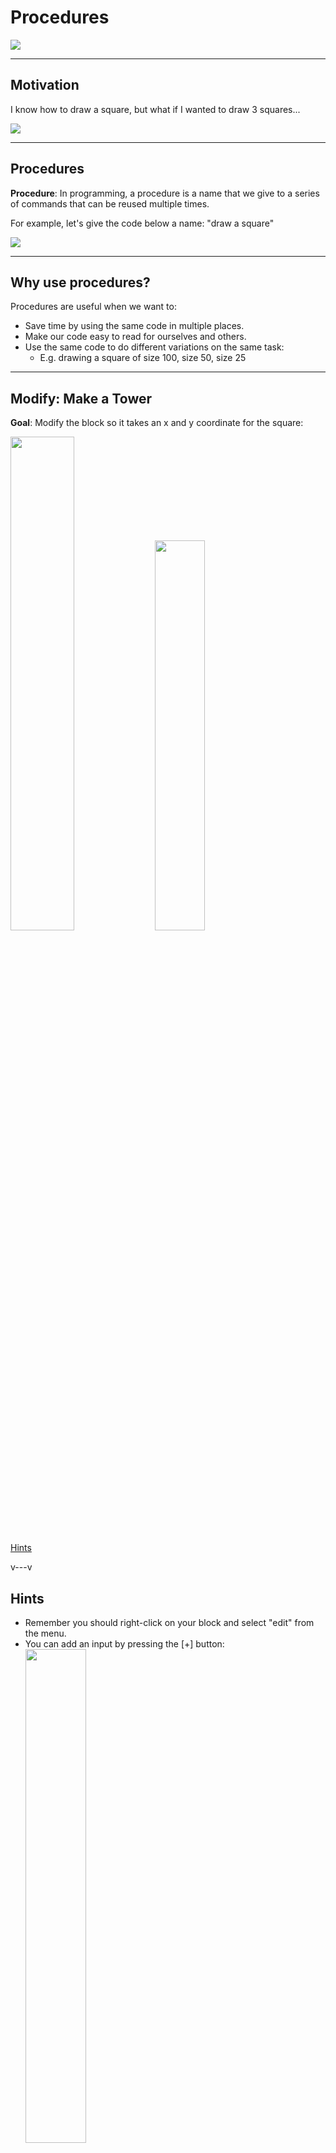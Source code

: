# Procedures

![](img/draw-square.png)

<!--
Notes:
Draw a square
Slides: Motivation & Procedures
Show how to draw a square with a procedure
Draw at (-125,-125), (25, -125) and (-50, 25)
Slide: Why use procedures?
Add an input for size
Modify: Tower + Solution
Emphasize  that the code is run in the procedure when it gets there
MCQ
-->

---
## Motivation

I know how to draw a square, but what if I wanted to draw 3 squares...

![](img/3-squares.png)


---
## Procedures

**Procedure**: In programming, a procedure is a name that we give to a series of commands that can be reused multiple times.

For example, let's give the code below a name: "draw a square"

![](img/draw-square-impl.png)


---
## Why use procedures?
Procedures are useful when we want to:
* Save time by using the same code in multiple places.
* Make our code easy to read for ourselves and others.
* Use the same code to do different variations on the same task:
   * E.g. drawing a square of size 100, size 50, size 25


---
<!-- .slide: id="tower" -->
## Modify: Make a Tower

**Goal**: Modify the block so it takes an x and y coordinate for the square:

<img src="img/tower-code.png" width="45%">

<img src="img/tower.png" width="40%">

<div class="quiz">

[Hints](#/tower-hint)

</div>

v---v
<!-- .slide: id="tower-hint" -->
## Hints

* Remember you should right-click on your block and select "edit" from the menu.
* You can add an input by pressing the [+] button: <img src="img/add-input.png" width="45%">
* Once you create an input (e.g. the x-coordinate of the square), you can use it in your code.
* The `go to X __ Y __` block will be useful.

[Back](#/tower)




---
<!-- .slide: id="q1" -->
## Knowledge Check: Custom blocks
Given the definition of `say ___ twice` below, what will the following code say when it runs?


<div class="container">

<div class="col">

<p><img src="img/q1-block.png" width="60%"></p>

<p><img src="img/q1-script.png" width="60%"></p>

</div>

<div class="col quiz">

[A) Apple Banana Cherry](#/a)

[B) Apple Banana Banana Cherry](#/b)

[C) Apple Banana and Banana Cherry](#/c)

[D) Banana and Banana Apple Cherry](#/d)

[E) Apple Cherry](#/e)

</div>
</div>

v---v
<!-- .slide: id="a" -->
## A

Incorrect: Remember, when we use our `say ___ twice` block, it runs the code inside that block,
which is different from the `say` block.

[Try again?](#/q1)

v---v
<!-- .slide: id="b" -->
## B

Incorrect: Look closer at exactly how the `say ___ twice` block is defined.
How many things are said?

[Try again?](#/q1)

v---v
<!-- .slide: id="c" data-background-color="#3333aa" -->
## C

Correct! We run the code in order, and move to the code in the `say ___ twice`
block when we get there.

<button class="navigate-right btn btn-success">Continue</button>

v---v
<!-- .slide: id="d" -->
## D

Incorrect: Remember, we run the code in the order of the script, and move to the
code in the `say ___ twice` block when we get there.

[Try again?](#/q1)

v---v
<!-- .slide: id="e" -->
## E

Incorrect: Remember, when we use our `say ___ twice` block, it runs the code inside that block.

[Try again?](#/q1)

---
<!-- .slide: id="q1-finished" data-state="q-finished" -->
## Good job!